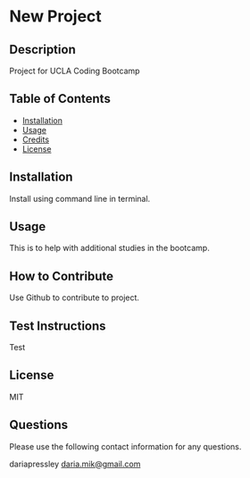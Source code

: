 # New Project

## Description

Project for UCLA Coding Bootcamp

## Table of Contents 

- [Installation](#installation)
- [Usage](#usage)
- [Credits](#credits)
- [License](#license)

## Installation

Install using command line in terminal.

## Usage

This is to help with additional studies in the bootcamp.

## How to Contribute

Use Github to contribute to project.

## Test Instructions

Test

## License

MIT

## Questions
Please use the following contact information for any questions.

dariapressley
daria.mik@gmail.com

